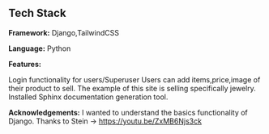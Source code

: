 
## Tech Stack

**Framework:** Django,TailwindCSS

**Language:** Python



**Features:**

Login functionality for users/Superuser
Users can add items,price,image of their product to sell. 
The example of this site is selling specifically jewelry.
Installed Sphinx documentation generation tool. 

**Acknowledgements:**
I wanted to understand the basics functionality of Django. Thanks to Stein -> https://youtu.be/ZxMB6Njs3ck
